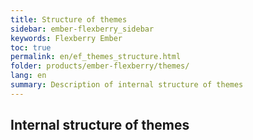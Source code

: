 ```yaml
---
title: Structure of themes
sidebar: ember-flexberry_sidebar
keywords: Flexberry Ember
toc: true
permalink: en/ef_themes_structure.html
folder: products/ember-flexberry/themes/
lang: en
summary: Description of internal structure of themes
---
```


## Internal structure of themes
